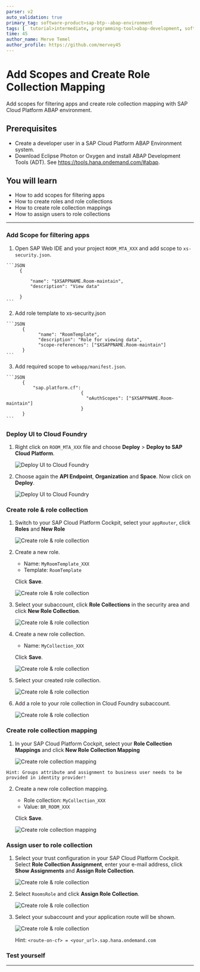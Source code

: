 ```yaml
---
parser: v2
auto_validation: true
primary_tag: software-product>sap-btp--abap-environment
tags: [  tutorial>intermediate, programming-tool>abap-development, software-product>sap-business-technology-platform, tutorial>license ]
time: 45
author_name: Merve Temel
author_profile: https://github.com/mervey45
---
```


# Add Scopes and Create Role Collection Mapping
<!-- description --> Add scopes for filtering apps and create role collection mapping with SAP Cloud Platform ABAP environment.

## Prerequisites  
 - Create a developer user in a SAP Cloud Platform ABAP Environment system.
 - Download Eclipse Photon or Oxygen and install ABAP Development Tools (ADT). See <https://tools.hana.ondemand.com/#abap>.

## You will learn  
  - How to add scopes for filtering apps
  - How to create roles and role collections
  - How to create role collection mappings
  - How to assign users to role collections

---

### Add Scope for filtering apps


  1. Open SAP Web IDE and your project `ROOM_MTA_XXX` and add scope to `xs-security.json`.

    ```JSON
         {  

             "name": "$XSAPPNAME.Room-maintain",
             "description": "View data"

         }          
    ```


  2.  Add role template to xs-security.json

    ```JSON
          {
                "name": "RoomTemplate",
                "description": "Role for viewing data",
                "scope-references": ["$XSAPPNAME.Room-maintain"]
          }   
    ```

  3. Add required scope to `webapp/manifest.json`.

    ```JSON
          {
              "sap.platform.cf":
                                {		
                                  "oAuthScopes": ["$XSAPPNAME.Room-maintain"]
                                }
          }   
    ```


### Deploy UI to Cloud Foundry


  1. Right click on `ROOM_MTA_XXX` file and choose **Deploy** > **Deploy to SAP Cloud Platform**.

      ![Deploy UI to Cloud Foundry](Deploy.png)


  2.  Choose again the **API Endpoint**, **Organization** and **Space**. Now click on **Deploy**.

      ![Deploy UI to Cloud Foundry](Deploy1.png)


### Create role & role collection

  1. Switch to your SAP Cloud Platform Cockpit, select your `appRouter`, click **Roles** and **New Role**

      ![Create role & role collection](role.png)

  2. Create a new role.
     - Name: `MyRoomTemplate_XXX`
     - Template: `RoomTemplate`

     Click **Save**.

      ![Create role & role collection](role2.png)

  3. Select your subaccount, click **Role Collections** in the security area and click **New Role Collection**.

      ![Create role & role collection](role3.png)

  4. Create a new role collection.
     - Name: `MyCollection_XXX`

     Click **Save**.

      ![Create role & role collection](role4.png)


  5. Select your created role collection.

      ![Create role & role collection](role5.png)

  6. Add a role to your role collection in Cloud Foundry subaccount.

      ![Create role & role collection](role6.png)


### Create role collection mapping

  1. In your SAP Cloud Platform Cockpit, select your **Role Collection Mappings** and click **New Role Collection Mapping**

      ![Create role collection mapping](mapping.png)

    Hint: Groups attribute and assignment to business user needs to be provided in identity provider!

  2. Create a new role collection mapping.
     - Role collection: `MyCollection_XXX`
     - Value: `BR_ROOM_XXX`

     Click **Save**.

      ![Create role collection mapping](mapping2.png)



### Assign user to role collection

  1. Select your trust configuration in your SAP Cloud Platform Cockpit. Select **Role Collection Assignment**, enter your e-mail address, click **Show Assignments** and **Assign Role Collection**.

      ![Create role & role collection](collection.png)

  2. Select `RoomsRole` and click **Assign Role Collection**.

      ![Create role & role collection](collection2.png)

  3. Select your subaccount and your application route will be shown.

      ![Create role & role collection](collection3.png)

     Hint: `<route-on-cf> = <your_url>.sap.hana.ondemand.com`


### Test yourself



---
